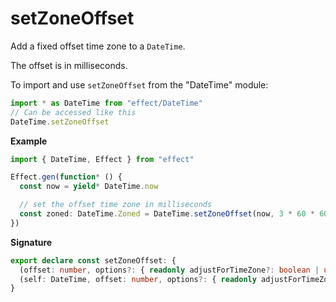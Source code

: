 # setZoneOffset

Add a fixed offset time zone to a `DateTime`.

The offset is in milliseconds.

To import and use `setZoneOffset` from the "DateTime" module:

```ts
import * as DateTime from "effect/DateTime"
// Can be accessed like this
DateTime.setZoneOffset
```

**Example**

```ts
import { DateTime, Effect } from "effect"

Effect.gen(function* () {
  const now = yield* DateTime.now

  // set the offset time zone in milliseconds
  const zoned: DateTime.Zoned = DateTime.setZoneOffset(now, 3 * 60 * 60 * 1000)
})
```

**Signature**

```ts
export declare const setZoneOffset: {
  (offset: number, options?: { readonly adjustForTimeZone?: boolean | undefined }): (self: DateTime) => Zoned
  (self: DateTime, offset: number, options?: { readonly adjustForTimeZone?: boolean | undefined }): Zoned
}
```
